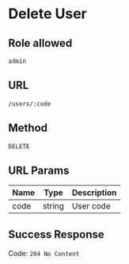 # Delete User

## Role allowed
`admin`

## URL
`/users/:code`

## Method
`DELETE`

## URL Params
| Name | Type | Description |
| --- | --- | --- |
| code | string | User code |

## Success Response
Code: `204 No Content`

